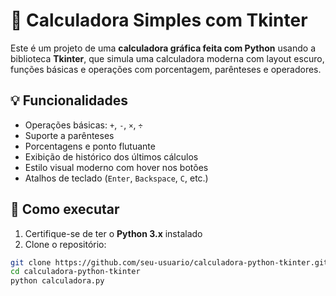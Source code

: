 # 🧮 Calculadora Simples com Tkinter

Este é um projeto de uma **calculadora gráfica feita com Python** usando a biblioteca **Tkinter**, que simula uma calculadora moderna com layout escuro, funções básicas e operações com porcentagem, parênteses e operadores.

## 💡 Funcionalidades

- Operações básicas: `+`, `-`, `×`, `÷`
- Suporte a parênteses
- Porcentagens e ponto flutuante
- Exibição de histórico dos últimos cálculos
- Estilo visual moderno com hover nos botões
- Atalhos de teclado (`Enter`, `Backspace`, `C`, etc.)

## 🚀 Como executar

1. Certifique-se de ter o **Python 3.x** instalado
2. Clone o repositório:

```bash
git clone https://github.com/seu-usuario/calculadora-python-tkinter.git
cd calculadora-python-tkinter
python calculadora.py

